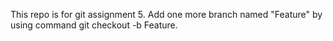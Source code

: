 This repo is for git assignment 5.
Add one more branch named "Feature" by using command git checkout -b Feature.